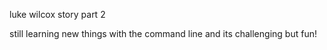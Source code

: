 luke wilcox story part 2

still learning new things with the command line and its challenging but fun!
